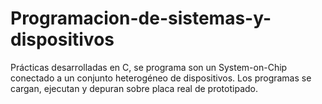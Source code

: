 # Programacion-de-sistemas-y-dispositivos
Prácticas desarrolladas en C, se programa son un System-on-Chip conectado a un conjunto heterogéneo de dispositivos. Los programas se cargan, ejecutan y depuran sobre placa real de prototipado.
